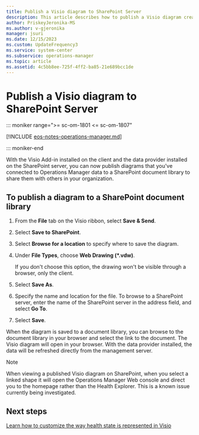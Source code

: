 ```yaml
---
title: Publish a Visio diagram to SharePoint Server
description: This article describes how to publish a Visio diagram created with the add-in to your SharePoint document library.
author: PriskeyJeronika-MS
ms.author: v-gjeronika
manager: jsuri
ms.date: 12/15/2023
ms.custom: UpdateFrequency3
ms.service: system-center
ms.subservice: operations-manager
ms.topic: article
ms.assetid: 4c5bb8ee-725f-4ff2-ba85-21e689bcc1de
---
```


# Publish a Visio diagram to SharePoint Server

::: moniker range=">= sc-om-1801 <= sc-om-1807"

[!INCLUDE [eos-notes-operations-manager.md](../includes/eos-notes-operations-manager.md)]

::: moniker-end

With the Visio Add-in installed on the client and the data provider installed on the SharePoint server, you can now publish diagrams that you've connected to Operations Manager data to a SharePoint document library to share them with others in your organization.  

## To publish a diagram to a SharePoint document library  

1.  From the **File** tab on the Visio ribbon, select **Save & Send**.  

2.  Select **Save to SharePoint**.  

3.  Select **Browse for a location** to specify where to save the diagram.  

4.  Under **File Types**, choose **Web Drawing (*.vdw)**.  

    If you don't choose this option, the drawing won't be visible through a browser, only the client.  

5.  Select **Save As**.  

6.  Specify the name and location for the file. To browse to a SharePoint server, enter the name of the SharePoint server in the address field, and select **Go To**.  

7.  Select **Save**.  

When the diagram is saved to a document library, you can browse to the document library in your browser and select the link to the document. The Visio diagram will open in your browser. With the data provider installed, the data will be refreshed directly from the management server.  

> [!NOTE]
> When viewing a published Visio diagram on SharePoint, when you select a linked shape it will open the Operations Manager Web console and direct you to the homepage rather than the Health Explorer. This is a known issue currently being investigated.
>

## Next steps

[Learn how to customize the way health state is represented in Visio](manage-visio-addin-change-healthstate-datagraphic.md)
